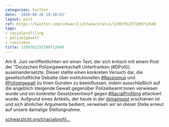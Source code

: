 ```yaml
---
categories: twitter
date: '2020-08-26 19:18:03'
layout: post
ref: https://twitter.com/schwarzlichtwue/status/1298701257209712640
tags:
- racialprofiling
- polizeigewalt
- rassismus
title: 1298701257209712640
---
```

Am 8. Juni veröffentlichten wir einen Text, der sich kritisch mit einem Post der "Deutschen Polizeigewerkschaft Unterfranken (#DPolG) auseinandersetzte.
Dieser stellte einen konkreten Versuch dar, die gesellschaftliche Debatte über institutionellen [#Rassismus](/t/rassismus) und [#Polizeigewalt](/t/polizeigewalt) zu ihren Gunsten zu beeinflussen, indem ausschließlich auf die angeblich steigende Gewalt gegenüber Polizeibeamt:innen verwiesen wurde und ein konkreter
Gesetzesentwurf gegen [#RacialProfiling](/t/racialprofiling) attackiert wurde. Aufgrund eines Artikels, der heute in der [@mainpost](https://twitter.com/mainpost) erschienen ist und sich ähnlicher Argumente bedient, verweisen wir an dieser Stelle erneut auf unsere damalige Stellungnahme.

[schwarzlicht.org/t/racialprofil…](https://schwarzlicht.org/t/racialprofiling/)